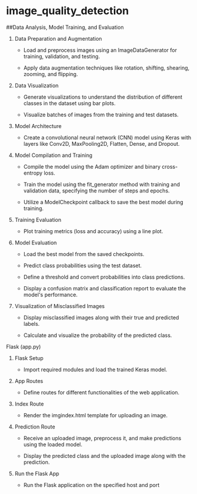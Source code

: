 # image_quality_detection

##Data Analysis, Model Training, and Evaluation 

1. Data Preparation and Augmentation 

   - Load and preprocess images using an ImageDataGenerator for training, validation, and testing. 

   - Apply data augmentation techniques like rotation, shifting, shearing, zooming, and flipping. 

  

2. Data Visualization 

   - Generate visualizations to understand the distribution of different classes in the dataset using bar plots. 

   - Visualize batches of images from the training and test datasets. 

  

3. Model Architecture 

   - Create a convolutional neural network (CNN) model using Keras with layers like Conv2D, MaxPooling2D, Flatten, Dense, and Dropout. 

  

4. Model Compilation and Training 

   - Compile the model using the Adam optimizer and binary cross-entropy loss. 

   - Train the model using the fit_generator method with training and validation data, specifying the number of steps and epochs. 

   - Utilize a ModelCheckpoint callback to save the best model during training. 

  

5. Training Evaluation 

   - Plot training metrics (loss and accuracy) using a line plot. 

  

6. Model Evaluation 

   - Load the best model from the saved checkpoints. 

   - Predict class probabilities using the test dataset. 

   - Define a threshold and convert probabilities into class predictions. 

   - Display a confusion matrix and classification report to evaluate the model's performance. 

  

7. Visualization of Misclassified Images 

   - Display misclassified images along with their true and predicted labels. 

   - Calculate and visualize the probability of the predicted class.
  

Flask (app.py) 
1. Flask Setup 

   - Import required modules and load the trained Keras model. 

  

2. App Routes 

   - Define routes for different functionalities of the web application. 

  

3. Index Route 

   - Render the imgindex.html template for uploading an image. 

  

4. Prediction Route 

   - Receive an uploaded image, preprocess it, and make predictions using the loaded model. 

   - Display the predicted class and the uploaded image along with the prediction. 

  

5. Run the Flask App 

   - Run the Flask application on the specified host and port
